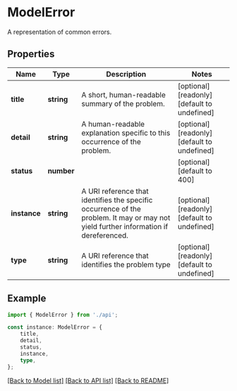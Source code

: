 # ModelError

A representation of common errors.

## Properties

Name | Type | Description | Notes
------------ | ------------- | ------------- | -------------
**title** | **string** | A short, human-readable summary of the problem. | [optional] [readonly] [default to undefined]
**detail** | **string** | A human-readable explanation specific to this occurrence of the problem. | [optional] [readonly] [default to undefined]
**status** | **number** |  | [optional] [default to 400]
**instance** | **string** | A URI reference that identifies the specific occurrence of the problem. It may or may not yield further information if dereferenced. | [optional] [readonly] [default to undefined]
**type** | **string** | A URI reference that identifies the problem type | [optional] [readonly] [default to undefined]

## Example

```typescript
import { ModelError } from './api';

const instance: ModelError = {
    title,
    detail,
    status,
    instance,
    type,
};
```

[[Back to Model list]](../README.md#documentation-for-models) [[Back to API list]](../README.md#documentation-for-api-endpoints) [[Back to README]](../README.md)
